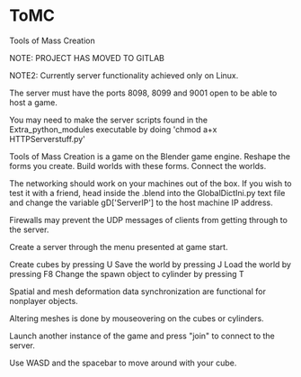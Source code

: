 ToMC
====

Tools of Mass Creation

NOTE: PROJECT HAS MOVED TO GITLAB

NOTE2: Currently server functionality achieved only on Linux.

The server must have the ports 8098, 8099 and 9001 open to be able to host a
game.

You may need to make the server scripts found in the Extra_python_modules executable by doing 'chmod a+x HTTPServerstuff.py'

Tools of Mass Creation is a game on the Blender game engine. Reshape the forms you create. Build worlds with these forms. Connect the worlds.

The networking should work on your machines out of the box.
If you wish to test it with a friend, head inside the .blend into the GlobalDictIni.py text file and change the variable gD['ServerIP'] to the host machine IP address.

Firewalls may prevent the UDP messages of clients from getting through to the server.

Create a server through the menu presented at game start. 

Create cubes by pressing U
Save the world by pressing J
Load the world by pressing F8
Change the spawn object to cylinder by pressing T

Spatial and mesh deformation data synchronization are functional for
nonplayer objects.

Altering meshes is done by mouseovering on the cubes or cylinders.

Launch another instance of the game and press "join" to connect to the server.


Use WASD and the spacebar to move around with your cube.
